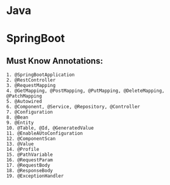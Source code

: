 # Java

# SpringBoot
## Must Know Annotations:
    1. @SpringBootApplication
    2. @RestController
    3. @RequestMapping
    4. @GetMapping, @PostMapping, @PutMapping, @DeleteMapping, @PatchMapping
    5. @Autowired
    6. @Component, @Service, @Repository, @Controller
    7. @Configuration
    8. @Bean
    9. @Entity
    10. @Table, @Id, @GeneratedValue
    11. @EnableAUtoConfiguration
    12. @ComponentScan
    13. @Value
    14. @Profile
    15. @PathVariable
    16. @RequestParam
    17. @RequestBody
    18. @ResponseBody
    19. @ExceptionHandler